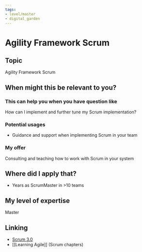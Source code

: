 ```yaml
---
tags: 
- level/master
- digital_garden
---
```

# Agility Framework Scrum
## Topic

Agility Framework Scrum

## When might this be relevant to you?

### This can help you when you have question like

How can I implement and further tune my Scrum implementation?

### Potential usages

-   Guidance and support when implementing Scrum in your team
    

### My offer

Consulting and teaching how to work with Scrum in your system

## Where did I apply that?

-   Years as ScrumMaster in >10 teams
    

## My level of expertise

Master

## Linking
+ [Scrum 3.0](https://www.ontheagilepath.net/articles/Scrum%2030%20and%20Organization%2040%20%20impressions%20from%20a%20great%20evening%20with%20Boris%20Gloger%20at%20ImmobilienScout24.pdf)
+ [[Learning Agile]] (Scrum chapters)